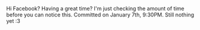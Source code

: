 Hi Facebook? Having a great time?
I'm just checking the amount of time before you can notice this. Committed on January 7th, 9:30PM.
Still nothing yet :3
